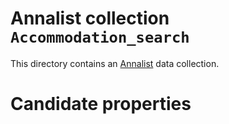 # Annalist collection `Accommodation_search`

This directory contains an [Annalist](http://annalist.net) data collection.

# Candidate properties


